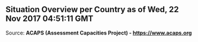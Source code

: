 ## Situation Overview per Country as of Wed, 22 Nov 2017 04:51:11 GMT

Source: **ACAPS (Assessment Capacities Project) - https://www.acaps.org**